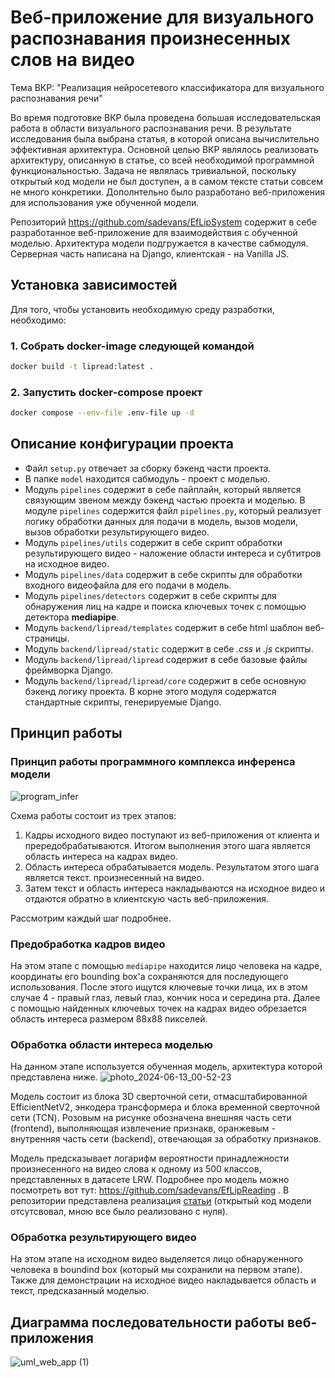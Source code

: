 # Веб-приложение для визуального распознавания произнесенных слов на видео
Тема ВКР: "Реализация нейросетевого классификатора для визуального распознавания речи"

Во время подготовке ВКР была проведена большая исследовательская работа в области визуального распознавания речи. В результате исследования была выбрана статья, в которой описана вычислительно эффективная архитектура. Основной целью ВКР являлось реализовать архитектуру, описанную в статье, со всей необходимой программной функциональностью. Задача не являлась тривиальной, поскольку открытый код модели не был доступен, а в самом тексте статьи совсем не много конкретики. Дополнтельно было разработано веб-приложения для использования уже обученной модели.

Репозиторий https://github.com/sadevans/EfLipSystem содержит в себе разработанное веб-приложение для взаимодействия с обученной моделью. Архитектура модели подгружается в качестве сабмодуля. 
Серверная часть написана на Django, клиентская - на Vanilla JS.

## Установка зависимостей
Для того, чтобы установить необходимую среду разработки, необходимо:

### 1. Собрать docker-image следующей командой

```bash
docker build -t lipread:latest .
```
### 2. Запустить docker-compose проект

```bash
docker compose --env-file .env-file up -d
```
## Описание конфигурации проекта

- Файл `setup.py` отвечает за сборку бэкенд части проекта.
- В папке `model` находится сабмодуль - проект с моделью.
- Модуль `pipelines` содержит в себе пайплайн, который является связующим звеном между бэкенд частью проекта и моделью. В модуле `pipelines` содержится файл `pipelines.py`, который реализует логику обработки данных для подачи в модель, вызов модели, вызов обработки результирующего видео.
- Модуль `pipelines/utils` содержит в себе скрипт обработки результирующего видео - наложение области интереса и субтитров на исходное видео.
- Модуль `pipelines/data` содержит в себе скрипты для обработки входного видеофайла для его подачи в модель.
- Модуль `pipelines/detectors` содержит в себе скрипты для обнаружения лиц на кадре и поиска ключевых точек с помощью детектора **mediapipe**.
- Модуль `backend/lipread/templates` содержит в себе html шаблон веб-страницы.
- Модуль `backend/lipread/static` содержит в себе *.css* и *.js* скрипты.
- Модуль `backend/lipread/lipread` содержит в себе базовые файлы фреймворка Django. 
- Модуль `backend/lipread/lipread/core` содержит в себе основную бэкенд логику проекта. В корне этого модуля содержатся стандартные скрипты, генерируемые Django.

## Принцип работы

### Принцип работы программного комплекса инференса модели

![program_infer](https://github.com/sadevans/EfLipSystem/assets/82286355/4fede64a-3d2b-4d0f-b3f3-55e6857c1b78)

Схема работы состоит из трех этапов:
1. Кадры исходного видео поступают из веб-приложения от клиента и прередобрабатываются. Итогом выполнения этого шага является область интереса на кадрах видео.
2. Область интереса обрабатывается модель. Результатом этого шага является текст. произнесенный на видео.
3. Затем текст и область интереса накладываются на исходное видео и отдаются обратно в клиентскую часть веб-приложения.

Рассмотрим каждый шаг подробнее.

### Предобработка кадров видео
На этом этапе с помощью `mediapipe` находится лицо человека на кадре, координаты его bounding box'а сохраняются для последующего использования. После этого ищутся ключевые точки лица, их в этом случае 4 - правый глаз, левый глаз, кончик носа и середина рта. Далее с помощью найденных ключевых точек на кадрах видео обрезается область интереса размером 88х88 пикселей.

### Обработка области интереса моделью
На данном этапе используется обученная модель, архитектура которой представлена ниже.
![photo_2024-06-13_00-52-23](https://github.com/sadevans/EfLipSystem/assets/82286355/97dcf13e-f5d0-48e7-89b5-1869628d7248)

Модель состоит из блока 3D сверточной сети, отмасштабированной EfficientNetV2, энкодера трансформера и блока временной сверточной сети (TCN). Розовым на рисунке обозначена внешняя часть сети (frontend), выполняющая извлечение признакв, оранжевым - внутренняя часть сети (backend), отвечающая за обработку признаков.

Модель предсказывает логарифм вероятности принадлежности произнесенного на видео слова к одному из 500 классов, представленных в датасете LRW. 
Подробнее про модель можно посмотреть вот тут: https://github.com/sadevans/EfLipReading . В репозитории представлена реализация [статьи](https://www.researchgate.net/publication/360794222_Accurate_and_Resource-Efficient_Lipreading_with_Efficientnetv2_and_Transformers?enrichId=rgreq-f863c780260845c92418bc773235cd22-XXX&enrichSource=Y292ZXJQYWdlOzM2MDc5NDIyMjtBUzoxMTQzMTI4MTA5NTk5NTA2N0AxNjY4MDY3MjI5NDM5&el=1_x_2&_esc=publicationCoverPdf) (открытый код модели отсутсвовал, мною все было реализовано с нуля).

### Обработка результирующего видео
На этом этапе на исходном видео выделяется лицо обнаруженного человека в boundind box (который мы сохранили на первом этапе). Также для демонстрации на исходное видео накладывается область и текст, предсказанный моделью.

## Диаграмма последовательности работы веб-приложения

![uml_web_app (1)](https://github.com/sadevans/EfLipSystem/assets/82286355/0554a098-7a8d-43e1-9862-613adc4374a5)
